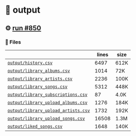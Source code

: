 # 📝  output 

## ⚙️ [run #850](https://github.com/jwenerd/ytm-dl/actions/runs/8517003594)

### 📁 Files

|                                                                         |lines|size|
|-------------------------------------------------------------------------|-----|----|
|[`output/history.csv` ](output/history.csv)                              |6497 |612K|
|[`output/library_albums.csv` ](output/library_albums.csv)                |1014 |72K |
|[`output/library_artists.csv` ](output/library_artists.csv)              |2236 |100K|
|[`output/library_songs.csv` ](output/library_songs.csv)                  |5312 |448K|
|[`output/library_subscriptions.csv` ](output/library_subscriptions.csv)  |87   |4.0K|
|[`output/library_upload_albums.csv` ](output/library_upload_albums.csv)  |1276 |184K|
|[`output/library_upload_artists.csv` ](output/library_upload_artists.csv)|1732 |192K|
|[`output/library_upload_songs.csv` ](output/library_upload_songs.csv)    |16508|1.3M|
|[`output/liked_songs.csv` ](output/liked_songs.csv)                      |1648 |140K|